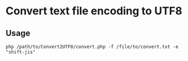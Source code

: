 # Convert text file encoding to UTF8

## Usage

```
php /path/to/Convert2UTF8/convert.php -f /file/to/convert.txt -e "shift-jis"

```